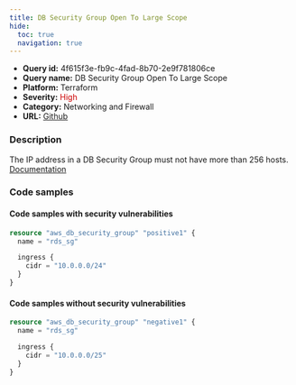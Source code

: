 ```yaml
---
title: DB Security Group Open To Large Scope
hide:
  toc: true
  navigation: true
---
```


<style>
  .highlight .hll {
    background-color: #ff171742;
  }
  .md-content {
    max-width: 1100px;
    margin: 0 auto;
  }
</style>

-   **Query id:** 4f615f3e-fb9c-4fad-8b70-2e9f781806ce
-   **Query name:** DB Security Group Open To Large Scope
-   **Platform:** Terraform
-   **Severity:** <span style="color:#C00">High</span>
-   **Category:** Networking and Firewall
-   **URL:** [Github](https://github.com/Checkmarx/kics/tree/master/assets/queries/terraform/aws/db_security_group_open_to_large_scope)

### Description
The IP address in a DB Security Group must not have more than 256 hosts.<br>
[Documentation](https://registry.terraform.io/providers/hashicorp/aws/latest/docs/resources/db_security_group)

### Code samples
#### Code samples with security vulnerabilities
```tf title="Postitive test num. 1 - tf file" hl_lines="5"
resource "aws_db_security_group" "positive1" {
  name = "rds_sg"

  ingress {
    cidr = "10.0.0.0/24"
  }
}
```


#### Code samples without security vulnerabilities
```tf title="Negative test num. 1 - tf file"
resource "aws_db_security_group" "negative1" {
  name = "rds_sg"

  ingress {
    cidr = "10.0.0.0/25"
  }
}
```
